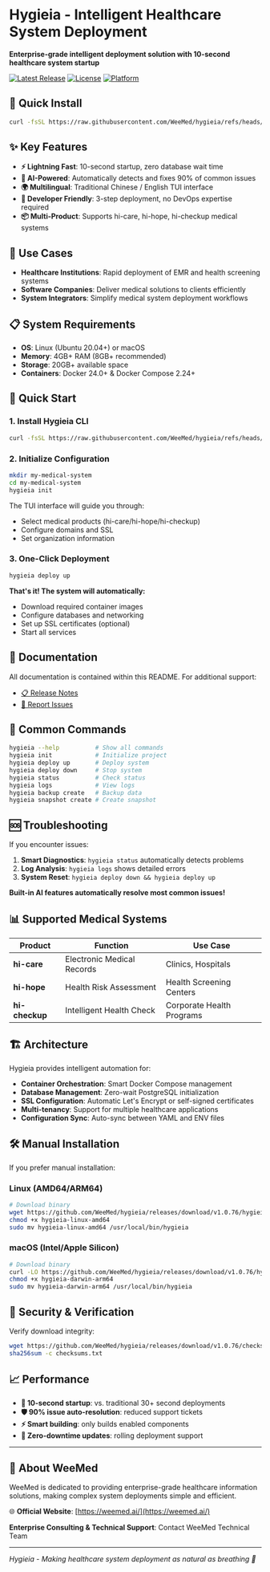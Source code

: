 # Hygieia - Intelligent Healthcare System Deployment

**Enterprise-grade intelligent deployment solution with 10-second healthcare system startup**

[![Latest Release](https://img.shields.io/badge/release-v1.0.76-green.svg)](https://github.com/WeeMed/hygieia/releases/latest)
[![License](https://img.shields.io/badge/license-MIT-blue.svg)](https://github.com/WeeMed/hygieia)
[![Platform](https://img.shields.io/badge/platform-Linux%20%7C%20macOS-lightgrey.svg)](https://github.com/WeeMed/hygieia/releases)

## 🚀 Quick Install

```bash
curl -fsSL https://raw.githubusercontent.com/WeeMed/hygieia/refs/heads/main/install.sh | sudo bash
```

## ✨ Key Features

- **⚡ Lightning Fast**: 10-second startup, zero database wait time
- **🧠 AI-Powered**: Automatically detects and fixes 90% of common issues
- **🌍 Multilingual**: Traditional Chinese / English TUI interface
- **🔧 Developer Friendly**: 3-step deployment, no DevOps expertise required
- **📦 Multi-Product**: Supports hi-care, hi-hope, hi-checkup medical systems

## 🎯 Use Cases

- **Healthcare Institutions**: Rapid deployment of EMR and health screening systems
- **Software Companies**: Deliver medical solutions to clients efficiently
- **System Integrators**: Simplify medical system deployment workflows

## 📋 System Requirements

- **OS**: Linux (Ubuntu 20.04+) or macOS
- **Memory**: 4GB+ RAM (8GB+ recommended)
- **Storage**: 20GB+ available space
- **Containers**: Docker 24.0+ & Docker Compose 2.24+

## 🚀 Quick Start

### 1. Install Hygieia CLI

```bash
curl -fsSL https://raw.githubusercontent.com/WeeMed/hygieia/refs/heads/main/install.sh | sudo bash
```

### 2. Initialize Configuration

```bash
mkdir my-medical-system
cd my-medical-system
hygieia init
```

The TUI interface will guide you through:

- Select medical products (hi-care/hi-hope/hi-checkup)
- Configure domains and SSL
- Set organization information

### 3. One-Click Deployment

```bash
hygieia deploy up
```

**That's it! The system will automatically:**

- Download required container images
- Configure databases and networking
- Set up SSL certificates (optional)
- Start all services

## 📖 Documentation

All documentation is contained within this README. For additional support:

- [📋 Release Notes](https://github.com/WeeMed/hygieia/releases/latest)
- [🐛 Report Issues](https://github.com/WeeMed/hygieia/issues)

## 🔧 Common Commands

```bash
hygieia --help          # Show all commands
hygieia init            # Initialize project
hygieia deploy up       # Deploy system
hygieia deploy down     # Stop system
hygieia status          # Check status
hygieia logs            # View logs
hygieia backup create   # Backup data
hygieia snapshot create # Create snapshot
```

## 🆘 Troubleshooting

If you encounter issues:

1. **Smart Diagnostics**: `hygieia status` automatically detects problems
2. **Log Analysis**: `hygieia logs` shows detailed errors
3. **System Reset**: `hygieia deploy down && hygieia deploy up`

**Built-in AI features automatically resolve most common issues!**

## 📊 Supported Medical Systems

| Product        | Function                   | Use Case                  |
| -------------- | -------------------------- | ------------------------- |
| **hi-care**    | Electronic Medical Records | Clinics, Hospitals        |
| **hi-hope**    | Health Risk Assessment     | Health Screening Centers  |
| **hi-checkup** | Intelligent Health Check   | Corporate Health Programs |

## 🏗️ Architecture

Hygieia provides intelligent automation for:

- **Container Orchestration**: Smart Docker Compose management
- **Database Management**: Zero-wait PostgreSQL initialization
- **SSL Configuration**: Automatic Let's Encrypt or self-signed certificates
- **Multi-tenancy**: Support for multiple healthcare applications
- **Configuration Sync**: Auto-sync between YAML and ENV files

## 🛠️ Manual Installation

If you prefer manual installation:

### Linux (AMD64/ARM64)

```bash
# Download binary
wget https://github.com/WeeMed/hygieia/releases/download/v1.0.76/hygieia-linux-amd64
chmod +x hygieia-linux-amd64
sudo mv hygieia-linux-amd64 /usr/local/bin/hygieia
```

### macOS (Intel/Apple Silicon)

```bash
# Download binary
curl -LO https://github.com/WeeMed/hygieia/releases/download/v1.0.76/hygieia-darwin-arm64
chmod +x hygieia-darwin-arm64
sudo mv hygieia-darwin-arm64 /usr/local/bin/hygieia
```

## 🔐 Security & Verification

Verify download integrity:

```bash
wget https://github.com/WeeMed/hygieia/releases/download/v1.0.76/checksums.txt
sha256sum -c checksums.txt
```

## 📈 Performance

- **🚀 10-second startup**: vs. traditional 30+ second deployments
- **🛡️ 90% issue auto-resolution**: reduced support tickets
- **⚡ Smart building**: only builds enabled components
- **🔄 Zero-downtime updates**: rolling deployment support

---

## 🏢 About WeeMed

WeeMed is dedicated to providing enterprise-grade healthcare information solutions, making complex system deployments simple and efficient.

🌐 **Official Website**: [https://weemed.ai/](https://weemed.ai/)

**Enterprise Consulting & Technical Support**: Contact WeeMed Technical Team

---

_Hygieia - Making healthcare system deployment as natural as breathing 🌟_
